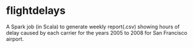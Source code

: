 # flightdelays
A Spark job (in Scala) to generate weekly report(.csv) showing hours of delay caused by each carrier for the years 2005 to 2008 for San Francisco airport.
